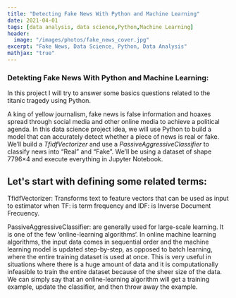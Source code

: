 ```yaml
---
title: "Detecting Fake News With Python and Machine Learning"
date: 2021-04-01
tags: [data analysis, data science,Python,Machine Learning]
header:
  image: "/images/photos/fake_news_cover.jpg"
excerpt: "Fake News, Data Science, Python, Data Analysis"
mathjax: "true"
---
```

### Detekting Fake News With Python and Machine Learning:
In this project I will try to answer some basics questions related to the titanic tragedy using Python.

A king of yellow journalism, fake news is false information and hoaxes spread through social media and other online media to achieve a political agenda. In this data science project idea, we will use Python to build a model that can accurately detect whether a piece of news is real or fake. We’ll build a *TfidfVectorizer* and use a *PassiveAggressiveClassifier* to classify news into “Real” and “Fake”. We’ll be using a dataset of shape 7796×4 and execute everything in Jupyter Notebook.

## Let's start with defining some related terms:
TfidfVectorizer: Transforms text to feature vectors that can be used as input to estimator when TF: is term frequency and IDF: is Inverse Document Frecuency.

PassiveAggressiveClassifier: are generally used for large-scale learning. It is one of the few ‘online-learning algorithms‘. In online machine learning algorithms, the input data comes in sequential order and the machine learning model is updated step-by-step, as opposed to batch learning, where the entire training dataset is used at once. This is very useful in situations where there is a huge amount of data and it is computationally infeasible to train the entire dataset because of the sheer size of the data. We can simply say that an online-learning algorithm will get a training example, update the classifier, and then throw away the example.
